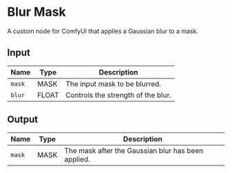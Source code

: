 # Blur Mask

A custom node for ComfyUI that applies a Gaussian blur to a mask.

## Input

| Name   | Type  | Description                        |
| ------ | ----- | ---------------------------------- |
| `mask` | MASK  | The input mask to be blurred.      |
| `blur` | FLOAT | Controls the strength of the blur. |

## Output

| Name   | Type | Description                                        |
| ------ | ---- | -------------------------------------------------- |
| `mask` | MASK | The mask after the Gaussian blur has been applied. |
